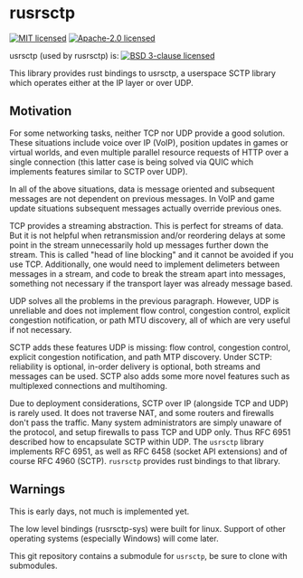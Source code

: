 # rusrsctp

[![MIT licensed](https://img.shields.io/badge/license-MIT-blue.svg)](./LICENSE-MIT)
[![Apache-2.0 licensed](https://img.shields.io/badge/license-APACHE2-blue.svg)](./LICENSE-APACHE)

usrsctp (used by rusrsctp) is:
[![BSD 3-clause licensed](https://img.shields.io/badge/license-BSD3-blue.svg)](./usrsctp/LICENCE.md)

This library provides rust bindings to usrsctp, a userspace SCTP library which operates either
at the IP layer or over UDP.

## Motivation

For some networking tasks, neither TCP nor UDP provide a good solution. These situations
include voice over IP (VoIP), position updates in games or virtual worlds, and even
multiple parallel resource requests of HTTP over a single connection (this latter case
is being solved via QUIC which implements features similar to SCTP over UDP).

In all of the above situations, data is message oriented and subsequent messages are
not dependent on previous messages.  In VoIP and game update situations subsequent messages
actually override previous ones.

TCP provides a streaming abstraction. This is perfect for streams of data. But it is not
helpful when retransmission and/or reordering delays at some point in the stream
unnecessarily hold up messages further down the stream.  This is called "head of line
blocking" and it cannot be avoided if you use TCP.  Additionally, one would need to implement
delimeters between messages in a stream, and code to break the stream apart into messages,
something not necessary if the transport layer was already message based.

UDP solves all the problems in the previous paragraph.  However, UDP is unreliable and
does not implement flow control, congestion control, explicit congestion notification,
or path MTU discovery, all of which are very useful if not necessary.

SCTP adds these features UDP is missing: flow control, congestion control, explicit
congestion notification, and path MTP discovery. Under SCTP: reliability is optional,
in-order delivery is optional, both streams and messages can be used. SCTP also adds some
more novel features such as multiplexed connections and multihoming.

Due to deployment considerations, SCTP over IP (alongside TCP and UDP) is rarely used.
It does not traverse NAT, and some routers and firewalls don't pass the traffic. Many
system administrators are simply unaware of the protocol, and setup firewalls to pass
TCP and UDP only.  Thus RFC 6951 described how to encapsulate SCTP within UDP.  The
`usrsctp` library implements RFC 6951, as well as RFC 6458 (socket API extensions) and
of course RFC 4960 (SCTP). `rusrsctp` provides rust bindings to that library.

## Warnings

This is early days, not much is implemented yet.

The low level bindings (rusrsctp-sys) were built for linux. Support of other operating
systems (especially Windows) will come later.

This git repository contains a submodule for `usrsctp`, be sure to clone with submodules.
